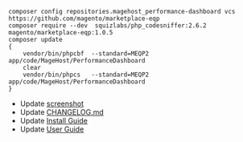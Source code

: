 ```
composer config repositories.magehost_performance-dashboard vcs https://github.com/magento/marketplace-eqp
composer require --dev  squizlabs/php_codesniffer:2.6.2  magento/marketplace-eqp:1.0.5
composer update
{
    vendor/bin/phpcbf  --standard=MEQP2  app/code/MageHost/PerformanceDashboard
    clear
    vendor/bin/phpcs   --standard=MEQP2  app/code/MageHost/PerformanceDashboard
}
```

* Update [screenshot](https://github.com/magehost/performance-dashboard/blob/master/doc/screenshot.png)
* Update [CHANGELOG.md](https://github.com/magehost/performance-dashboard/blob/master/CHANGELOG.md)
* Update [Install Guide](https://docs.google.com/document/d/1wN75IXYpYvBBMdMdVLDbbsNS5itp1SdNB0Eysf1zj2M/)
* Update [User Guide](https://docs.google.com/document/d/1gLJVMtEORojexTtku7hn1PGVE1RRkGT2s6PoSZwYdZA/)
